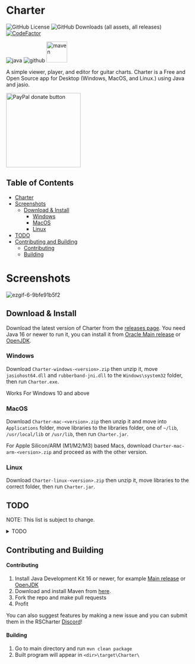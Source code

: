 # Charter
![GitHub License](https://img.shields.io/github/license/Lordszynencja/Charter) ![GitHub Downloads (all assets, all releases)](https://img.shields.io/github/downloads/Lordszynencja/Charter/total) [![CodeFactor](https://www.codefactor.io/repository/github/lordszynencja/charter/badge)](https://www.codefactor.io/repository/github/lordszynencja/charter) 

![java](https://cdn.jsdelivr.net/npm/@intergrav/devins-badges@3/assets/cozy/built-with/java_vector.svg) ![github](https://cdn.jsdelivr.net/npm/@intergrav/devins-badges@3/assets/cozy/available/github_vector.svg) <img alt="maven" height="56" src="https://cdn.jsdelivr.net/npm/@intergrav/devins-badges@3/assets/cozy/built-with/maven_vector.svg">

A simple viewer, player, and editor for guitar charts. Charter is a Free and Open Source app for Desktop (Windows, MacOS, and Linux.) using Java and jasio.

[<img src="https://github.com/user-attachments/assets/bc3fe648-daab-448d-ab9f-87b800587c84" alt="PayPal donate button" width="200"/>](https://www.paypal.com/donate/?hosted_button_id=YH2SN57E68LK8)

## Table of Contents
- [Charter](#charter)
- [Screenshots](#screenshots)
  - [Download & Install](#download--install)
    - [Windows](#windows)
    - [MacOS](#macos)
    - [Linux](#linux)
- [TODO](#todo)
- [Contributing and Building](#contributing-and-building)
  - [Contributing](#contributing)
  - [Building](#building)

# Screenshots

![ezgif-6-9bfe91b5f2](https://github.com/Lordszynencja/Charter/assets/106457611/89a3201e-9d40-4947-a8dc-21e528c31251)

## Download & Install

Download the latest version of Charter from the [releases page](https://github.com/Lordszynencja/Charter/releases/latest).
You need Java 16 or newer to run it, you can install it from [Oracle Main release](https://www.oracle.com/java/technologies/javase/jdk16-archive-downloads.html) or [OpenJDK]([https://jdk.java.net/](https://jdk.java.net/archive/)).

### Windows

Download `Charter-windows-<version>.zip` then unzip it, move `jasiohost64.dll` and `rubberband-jni.dll` to the `Windows\system32` folder, then run `Charter.exe`.

Works For Windows 10 and above

### MacOS

Download `Charter-mac-<version>.zip` then unzip it and move into `Applications` folder, move libraries to the libraries folder, one of `~/lib`, `/usr/local/lib` or `/usr/lib`, then run `Charter.jar`.

For Apple Silicon/ARM (M1/M2/M3) based Macs, download `Charter-mac-arm-<version>.zip` and proceed as with the other version.

### Linux

Download `Charter-linux-<version>.zip` then unzip it, move libraries to the correct folder, then run `Charter.jar`.

## TODO

NOTE: This list is subject to change.

<details>
  <summary>TODO</summary>
  
new features:
- ctrl + rclick to split hand shape
- improve lyric tapping
- option to add/remove audio at the end of the song
- octave up low pass option
- ER options for bonus rhythm
- more validations
- straightening beats when anchor is removed
- vocal notes creation/deletion revamp
- preview of beats' movements when dragging them
- ability to shift all further beats
- smarter slides and linked notes
- add autogenerated fhp after slide ends
- join linked notes with same flags
- change vibrato tail for linked notes
- modern theme tail types
- auto fhp creating moving top fret instead of bottom fret if new is above
- slide shape options
- tab notation under edit area
- add tabs with arrangements
- new select options:
> - select all after etc.
> - select by clicking note tail
> - select like
> - select by string with list of filters?
- handling strings beyond max?
- FHP creation switch stretch/make new/ask user?
- multiple tracks preview
- quick paste section/phrase tab
- stems
- spectrogram

bugs:
- 3D view repeat FHPs
- gp8 import hand shapes
- error checks for wrong fhps for handshapes
- gp5 import triplet feel
- bend gp5 import positions
- midi bass
- check tempo moving notes
- After accidentally linking the previous note to a chord at the start of a handshape (which removed the chord) when I recreated it, the notes behaved like individual notes and not like a chord. No matter what I tried I could not get it to properly treat it like a chord again. This caused it to display odd in both the 3D preview and in Rocksmith after building the project.

formats to add:
- psarc
  
3D preview:
- exploding notes with shaky camera
- arpeggios colored note shadows
- editable camera settings
- camera more like in RS
- string vibrating when plucked

Future things:
- Campaign/Guitarcade
- NAM support/integration (Neural Amp Module)
- Local/Online Multiplayer

</details>


## Contributing and Building

#### Contributing
1. Install Java Development Kit 16 or newer, for example [Main release](https://www.oracle.com/java/technologies/javase/jdk16-archive-downloads.html) or [OpenJDK]([https://jdk.java.net/](https://jdk.java.net/archive/))
2. Download and install Maven from [here](https://maven.apache.org/index.html).
3. Fork the repo and make pull requests
4. Profit

You can also suggest features by making a new issue and you can submit them in the RSCharter [Discord](https://discord.gg/JA6Jan3pcx)!

#### Building
1. Go to main directory and run `mvn clean package`
2. Built program will appear in `<dir>\target\Charter\`

